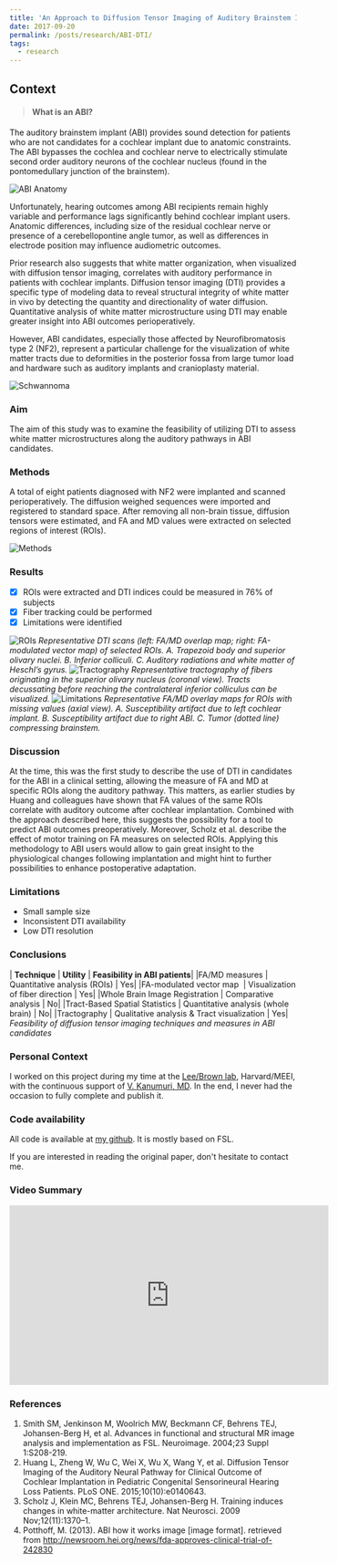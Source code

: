```yaml
---
title: 'An Approach to Diffusion Tensor Imaging of Auditory Brainstem Implant Candidates'
date: 2017-09-20
permalink: /posts/research/ABI-DTI/
tags:
  - research
---
```

## Context

> #### What is an ABI?

The auditory brainstem implant (ABI) provides sound detection for patients who are not candidates for a cochlear implant due to anatomic constraints.
The ABI bypasses the cochlea and cochlear nerve to electrically stimulate second order auditory neurons of the cochlear nucleus (found in the pontomedullary junction of the brainstem). 

![ABI Anatomy](/images/abi_dti/ABI_anatomy.gif "ABI Anatomy")

Unfortunately, hearing outcomes among ABI recipients remain highly variable and performance lags significantly behind cochlear implant users. Anatomic differences, including size of the residual cochlear nerve or presence of a cerebellopontine angle tumor, as well as differences in electrode position may influence audiometric outcomes. 

Prior research also suggests that white matter organization, when visualized with diffusion tensor imaging, correlates with auditory performance in patients with cochlear implants. Diffusion tensor imaging (DTI) provides a specific type of modeling data to reveal structural integrity of white matter in vivo by detecting the quantity and directionality of water diffusion. Quantitative analysis of white matter microstructure using DTI may enable greater insight into ABI outcomes perioperatively. 

However, ABI candidates, especially those affected by Neurofibromatosis type 2 (NF2), represent a particular challenge for the visualization of white matter tracts due to deformities in the posterior fossa from large tumor load and hardware such as auditory implants and cranioplasty material. 

![Schwannoma](/images/abi_dti/Schwannoma.gif "Schwannoma")

### Aim

The aim of this study was to examine the feasibility of utilizing DTI to assess white matter microstructures along the auditory pathways in ABI candidates. 

### Methods 

A total of eight patients diagnosed with NF2 were implanted and scanned perioperatively. The diffusion weighed sequences were imported and registered to standard space. After removing all non-brain tissue, diffusion tensors were estimated, and FA and MD values were extracted on selected regions of interest (ROIs). 

![Methods](/images/abi_dti/methods.jpg "Methods")

### Results

- [x] ROIs were extracted and DTI indices could be measured in 76% of subjects
- [x] Fiber tracking could be performed
- [x] Limitations were identified  

![ROIs](/images/abi_dti/ROIs.jpg "ROIs")
*Representative DTI scans (left: FA/MD overlap map; right: FA-modulated vector map) of selected ROIs. A. Trapezoid body and superior olivary nuclei. B. Inferior colliculi. C. Auditory radiations and white matter of Heschl’s gyrus.*
![Tractography](/images/abi_dti/Tracto.jpg "Tractography")
*Representative tractography of fibers originating in the superior olivary nucleus (coronal view). Tracts decussating before reaching the contralateral inferior colliculus can be visualized.*
![Limitations](/images/abi_dti/limitations.jpg "Limitations")
*Representative FA/MD overlay maps for ROIs with missing values (axial view). A. Susceptibility artifact due to left cochlear implant. B. Susceptibility artifact due to right ABI. C. Tumor (dotted line) compressing brainstem.*

### Discussion 

At the time, this was the first study to describe the use of DTI in candidates for the ABI in a clinical setting, allowing the measure of FA and MD at specific ROIs along the auditory pathway. This matters, as earlier studies by Huang and colleagues have shown that FA values of the same ROIs correlate with auditory outcome after cochlear implantation. Combined with the approach described here, this suggests the possibility for a tool to predict ABI outcomes preoperatively. Moreover, Scholz et al. describe the effect of motor training on FA measures on selected ROIs. Applying this methodology to ABI users would allow to gain great insight to the physiological changes following implantation and might hint to further possibilities to enhance postoperative adaptation. 

### Limitations
-	Small sample size
-	Inconsistent DTI availability
-	Low DTI resolution

### Conclusions

| **Technique** |	**Utility** | **Feasibility in ABI patients**|
|FA/MD measures	| Quantitative analysis (ROIs) |	Yes|
|FA-modulated vector map	 | Visualization of fiber direction	| Yes|
|Whole Brain Image Registration | Comparative analysis |	No|
|Tract-Based Spatial Statistics	| Quantitative analysis (whole brain)	| No|
|Tractography |	Qualitative analysis & Tract visualization	| Yes|
*Feasibility of diffusion tensor imaging techniques and measures in ABI candidates*

### Personal Context

I worked on this project during my time at the [Lee/Brown lab](https://scholar.harvard.edu/leebrownlab/home "Lee/Brown"), Harvard/MEEI, with the continuous support of [V. Kanumuri, MD](https://oto.hms.harvard.edu/people/vivek-kanumuri "V. Kanumuri"). In the end, I never had the occasion to fully complete and publish it. 

### Code availability

All code is available at [my github](https://github.com/MonsieurWave/DTI-Scripts "JK's Github"). It is mostly based on FSL. 

If you are interested in reading the original paper, don't hesitate to contact me. 

### Video Summary

<iframe width="560" height="315" src="https://www.youtube.com/embed/BhSW58XTr_8" frameborder="0" allow="accelerometer; autoplay; encrypted-media; gyroscope; picture-in-picture" allowfullscreen></iframe>

### References 

1. Smith SM, Jenkinson M, Woolrich MW, Beckmann CF, Behrens TEJ, Johansen-Berg H, et al. Advances in functional and structural MR image analysis and implementation as FSL. Neuroimage. 2004;23 Suppl 1:S208-219. 
2. Huang L, Zheng W, Wu C, Wei X, Wu X, Wang Y, et al. Diffusion Tensor Imaging of the Auditory Neural Pathway for Clinical Outcome of Cochlear Implantation in Pediatric Congenital Sensorineural Hearing Loss Patients. PLoS ONE. 2015;10(10):e0140643. 
3. Scholz J, Klein MC, Behrens TEJ, Johansen-Berg H. Training induces changes in white-matter architecture. Nat Neurosci. 2009 Nov;12(11):1370–1. 
4. Potthoff, M. (2013). ABI how it works image [image format]. retrieved from http://newsroom.hei.org/news/fda-approves-clinical-trial-of-242830
